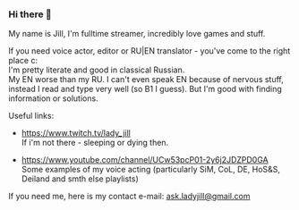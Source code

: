 ### Hi there 👋

My name is Jill, I'm fulltime streamer, incredibly love games and stuff. 

If you need voice actor, editor or RU|EN translator - you've come to the right place c:<br>
I'm pretty literate and good in classical Russian.<br>
My EN worse than my RU. I can't even speak EN because of nervous stuff, instead I read and type very well (so B1 I guess). But I'm good with finding information or solutions.

Useful links: 
- https://www.twitch.tv/lady_jill <br>
  If i'm not there - sleeping or dying then.

- https://www.youtube.com/channel/UCw53pcP01-2y6j2JDZPD0GA <br>
  Some examples of my voice acting (particularly SiM, CoL, DE, HoS&S, Deiland and smth else playlists)
  
If you need me, here is my contact e-mail:
ask.ladyjill@gmail.com
  
<!--
**Lady-Jill/Lady-Jill** is a ✨ _special_ ✨ repository because its `README.md` (this file) appears on your GitHub profile.

Here are some ideas to get you started:

- 🔭 I’m currently working on ...
- 🌱 I’m currently learning ...
- 👯 I’m looking to collaborate on ...
- 🤔 I’m looking for help with ...
- 💬 Ask me about ...
- 📫 How to reach me: ...
- 😄 Pronouns: ...
- ⚡ Fun fact: ...
-->
